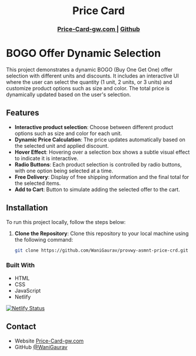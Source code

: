 
<h1 align="center">Price Card</h1>

<div align="center">
  <h3>
    <a href="https://price-card-prvwy-gw.netlify.app/">
      Price-Card-gw.com
    </a>
    <span> | </span>
    <a href="https://github.com/WaniGaurav/provwy-asmnt-price-crd.git">
      Github
    </a>
  </h3>
</div>


# BOGO Offer Dynamic Selection

This project demonstrates a dynamic BOGO (Buy One Get One) offer selection with different units and discounts. It includes an interactive UI where the user can select the quantity (1 unit, 2 units, or 3 units) and customize product options such as size and color. The total price is dynamically updated based on the user's selection.

## Features

- **Interactive product selection**: Choose between different product options such as size and color for each unit.
- **Dynamic Price Calculation**: The price updates automatically based on the selected unit and applied discount.
- **Hover Effect**: Hovering over a selection box shows a subtle visual effect to indicate it is interactive.
- **Radio Buttons**: Each product selection is controlled by radio buttons, with one option being selected at a time.
- **Free Delivery**: Display of free shipping information and the final total for the selected items.
- **Add to Cart**: Button to simulate adding the selected offer to the cart.

## Installation

To run this project locally, follow the steps below:

1. **Clone the Repository**:
   Clone this repository to your local machine using the following command:
   
   ```bash
   git clone https://github.com/WaniGaurav/provwy-asmnt-price-crd.git

### Built With

<!-- This section should list any major frameworks that you built your project using. Here are a few examples.-->

- HTML
- CSS
- JavaScript
- Netlify

[![Netlify Status](https://api.netlify.com/api/v1/badges/54418c6b-2a0a-448b-a2a3-69cd1b944d21/deploy-status)](https://app.netlify.com/sites/price-card-prvwy-gw/deploys)

## Contact

- Website [Price-Card-gw.com](https://price-card-prvwy-gw.netlify.app/)
- GitHub [@WaniGaurav](https://github.com/WaniGaurav/provwy-asmnt-price-crd.git)